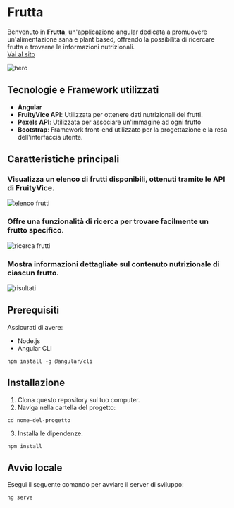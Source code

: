 # Frutta
Benvenuto in **Frutta**, un'applicazione angular dedicata a promuovere un'alimentazione sana e plant based, offrendo la possibilità di ricercare frutta e trovarne le informazioni nutrizionali. <br>
[Vai al sito](https://frutta-master-dgny37pon-floras-projects-871f3568.vercel.app/home)

![hero](https://i.imgur.com/ive9n9F.png)

## Tecnologie e Framework utilizzati

- **Angular**
- **FruityVice API**: Utilizzata per ottenere dati nutrizionali dei frutti.
- **Pexels API**: Utilizzata per associare un'immagine ad ogni frutto
- **Bootstrap**: Framework front-end utilizzato per la progettazione e la resa dell'interfaccia utente.


## Caratteristiche principali

### Visualizza un elenco di frutti disponibili, ottenuti tramite le API di FruityVice.
![elenco frutti](https://i.imgur.com/pwKzyxt.png)

### Offre una funzionalità di ricerca per trovare facilmente un frutto specifico.
![ricerca frutti](https://i.imgur.com/r3PG69U.png)
### Mostra informazioni dettagliate sul contenuto nutrizionale di ciascun frutto.
![risultati](https://i.imgur.com/LgFNrzL.png)
## Prerequisiti

Assicurati di avere:

- Node.js
- Angular CLI
  
```
npm install -g @angular/cli
```

## Installazione
1. Clona questo repository sul tuo computer.
2. Naviga nella cartella del progetto:
```
cd nome-del-progetto
```
3. Installa le dipendenze:
```
npm install
```
## Avvio locale
Esegui il seguente comando per avviare il server di sviluppo:
```
ng serve
```


